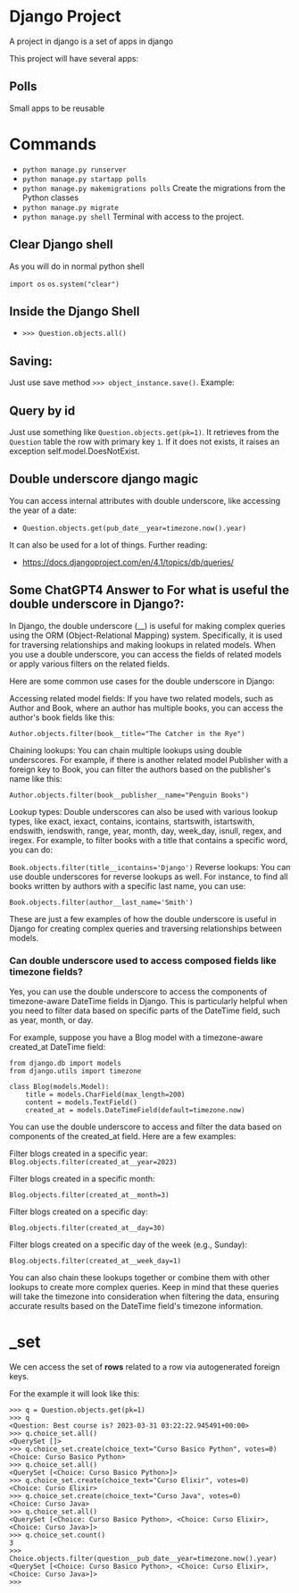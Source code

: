 # Django Project

A project in django is a set of apps in django

This project will have several apps:

## Polls

Small apps to be reusable

# Commands
* ```python manage.py runserver```
* ```python manage.py startapp polls```
* ```python manage.py makemigrations polls``` Create the migrations from the Python classes
* ```python manage.py migrate``` 
* ```python manage.py shell``` Terminal with access to the project.

## Clear Django shell

As you will do in normal python shell

```import os```
```os.system("clear")```

## Inside the Django Shell
* ```>>> Question.objects.all()```

## Saving:
Just use save method ```>>> object_instance.save()```. Example:

## Query by id
Just use something like ```Question.objects.get(pk=1)```. It retrieves from the ```Question``` table the row with primary key ```1```. If it does not exists, it raises an exception self.model.DoesNotExist.

## Double underscore django magic

You can access internal attributes with double underscore, like accessing the year of a date:

* ```Question.objects.get(pub_date__year=timezone.now().year)```

It can also be used for a lot of things. Further reading:

* https://docs.djangoproject.com/en/4.1/topics/db/queries/

## Some ChatGPT4 Answer to For what is useful the double underscore in Django?:
In Django, the double underscore (__) is useful for making complex queries using the ORM (Object-Relational Mapping) system. Specifically, it is used for traversing relationships and making lookups in related models. When you use a double underscore, you can access the fields of related models or apply various filters on the related fields.

Here are some common use cases for the double underscore in Django:

Accessing related model fields: If you have two related models, such as Author and Book, where an author has multiple books, you can access the author's book fields like this:

```Author.objects.filter(book__title="The Catcher in the Rye")```

Chaining lookups: You can chain multiple lookups using double underscores. For example, if there is another related model Publisher with a foreign key to Book, you can filter the authors based on the publisher's name like this:

```Author.objects.filter(book__publisher__name="Penguin Books")```

Lookup types: Double underscores can also be used with various lookup types, like exact, iexact, contains, icontains, startswith, istartswith, endswith, iendswith, range, year, month, day, week_day, isnull, regex, and iregex. For example, to filter books with a title that contains a specific word, you can do:


```Book.objects.filter(title__icontains='Django')```
Reverse lookups: You can use double underscores for reverse lookups as well. For instance, to find all books written by authors with a specific last name, you can use:

```Book.objects.filter(author__last_name='Smith')```

These are just a few examples of how the double underscore is useful in Django for creating complex queries and traversing relationships between models.


### Can double underscore used to access composed fields like timezone fields? 

Yes, you can use the double underscore to access the components of timezone-aware DateTime fields in Django. This is particularly helpful when you need to filter data based on specific parts of the DateTime field, such as year, month, or day.

For example, suppose you have a Blog model with a timezone-aware created_at DateTime field:
```
from django.db import models
from django.utils import timezone

class Blog(models.Model):
    title = models.CharField(max_length=200)
    content = models.TextField()
    created_at = models.DateTimeField(default=timezone.now)
```
You can use the double underscore to access and filter the data based on components of the created_at field. Here are a few examples:

Filter blogs created in a specific year:
```Blog.objects.filter(created_at__year=2023)```

Filter blogs created in a specific month:

```Blog.objects.filter(created_at__month=3)```

Filter blogs created on a specific day:

```Blog.objects.filter(created_at__day=30)```

Filter blogs created on a specific day of the week (e.g., Sunday):

```Blog.objects.filter(created_at__week_day=1)```

You can also chain these lookups together or combine them with other lookups to create more complex queries. Keep in mind that these queries will take the timezone into consideration when filtering the data, ensuring accurate results based on the DateTime field's timezone information.


# _set

We cen access the set of **rows** related to a row via autogenerated foreign keys.

For the example it will look like this:

```
>>> q = Question.objects.get(pk=1)
>>> q
<Question: Best course is? 2023-03-31 03:22:22.945491+00:00>
>>> q.choice_set.all()
<QuerySet []>
>>> q.choice_set.create(choice_text="Curso Basico Python", votes=0)
<Choice: Curso Basico Python>
>>> q.choice_set.all()
<QuerySet [<Choice: Curso Basico Python>]>
>>> q.choice_set.create(choice_text="Curso Elixir", votes=0)
<Choice: Curso Elixir>
>>> q.choice_set.create(choice_text="Curso Java", votes=0)
<Choice: Curso Java>
>>> q.choice_set.all()
<QuerySet [<Choice: Curso Basico Python>, <Choice: Curso Elixir>, <Choice: Curso Java>]>
>>> q.choice_set.count()
3
>>> Choice.objects.filter(question__pub_date__year=timezone.now().year)
<QuerySet [<Choice: Curso Basico Python>, <Choice: Curso Elixir>, <Choice: Curso Java>]>
>>> 
```